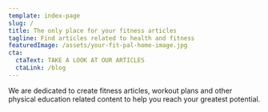 ```yaml
---
template: index-page
slug: /
title: The only place for your fitness articles
tagline: Find articles related to health and fitness
featuredImage: /assets/your-fit-pal-home-image.jpg
cta:
  ctaText: TAKE A LOOK AT OUR ARTICLES
  ctaLink: /blog
---
```

We are dedicated to create fitness articles, workout plans and other physical education related content to help you reach your greatest potential.
